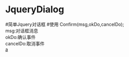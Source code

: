 # JqueryDialog
#简单Jquery对话框
#使用
Confirm(msg,okDo,cancelDo);<br/>
msg:对话框消息<br/>
okDo:确认事件<br/>
cancelDo:取消事件<br/>
<a href="javascript:alert('aa');">a</a>
